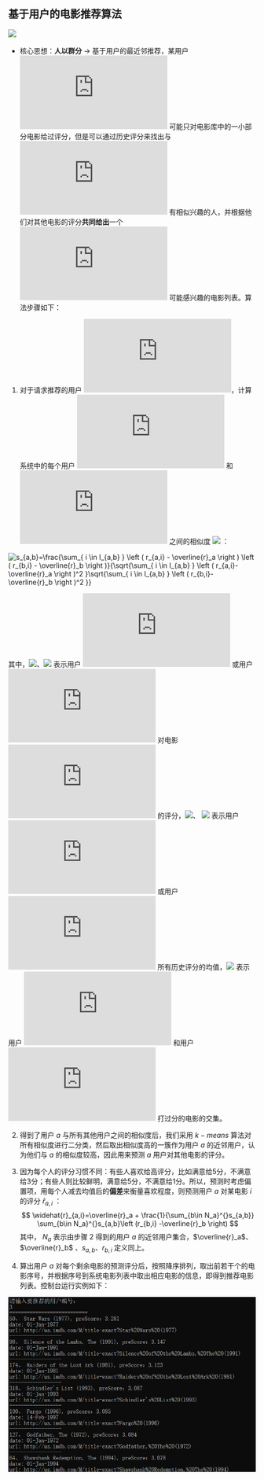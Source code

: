 ## 基于用户的电影推荐算法
![](http://latex.codecogs.com/gif.latex?\\sigma=\sqrt{\frac{1}{n}{\sum_{k=1}^n(x_i-\bar{x})^2}})
* 核心思想：**人以群分** -> 基于用户的最近邻推荐，某用户 ![](http://latex.codecogs.com/gif.latex?a) 可能只对电影库中的一小部分电影给过评分，但是可以通过历史评分来找出与 ![](http://latex.codecogs.com/gif.latex?a) 有相似兴趣的人，并根据他们对其他电影的评分**共同给出**一个 ![](http://latex.codecogs.com/gif.latex?a) 可能感兴趣的电影列表。算法步骤如下：

1. 对于请求推荐的用户 ![](http://latex.codecogs.com/gif.latex?a)，计算系统中的每个用户 ![](http://latex.codecogs.com/gif.latex?b) 和 ![](http://latex.codecogs.com/gif.latex?a) 之间的相似度 ![](http://latex.codecogs.com/gif.latex?s_{a,b}) ：
   <br/>
<img src="https://latex.codecogs.com/svg.image?s_{a,b}=\frac{\sum_{&space;i&space;\in&space;I_{a,b}&space;}&space;\left&space;(&space;r_{a,i}&space;-&space;\overline{r}_a&space;\right&space;)&space;\left&space;(&space;r_{b,i}&space;-&space;\overline{r}_b&space;\right&space;)}{\sqrt{\sum_{&space;i&space;\in&space;I_{a,b}&space;}&space;\left&space;(&space;r_{a,i}-\overline{r}_a&space;\right&space;)^2&space;}\sqrt{\sum_{&space;i&space;\in&space;I_{a,b}&space;}&space;\left&space;(&space;r_{b,i}-\overline{r}_b&space;\right&space;)^2&space;}}" title="s_{a,b}=\frac{\sum_{ i \in I_{a,b} } \left ( r_{a,i} - \overline{r}_a \right ) \left ( r_{b,i} - \overline{r}_b \right )}{\sqrt{\sum_{ i \in I_{a,b} } \left ( r_{a,i}-\overline{r}_a \right )^2 }\sqrt{\sum_{ i \in I_{a,b} } \left ( r_{b,i}-\overline{r}_b \right )^2 }}" />
   <br/>
   
   其中，![](http://latex.codecogs.com/gif.latex?r_{a,i})、![](http://latex.codecogs.com/gif.latex?r_{b,i}) 表示用户 ![](http://latex.codecogs.com/gif.latex?a) 或用户 ![](http://latex.codecogs.com/gif.latex?b) 对电影 ![](http://latex.codecogs.com/gif.latex?i) 的评分，![](http://latex.codecogs.com/gif.latex?\\overline{r}_a)、 ![](http://latex.codecogs.com/gif.latex?\\overline{r}_b) 表示用户 ![](http://latex.codecogs.com/gif.latex?a) 或用户 ![](http://latex.codecogs.com/gif.latex?b) 所有历史评分的均值，![](http://latex.codecogs.com/gif.latex?I_{a,b}) 表示用户 ![](http://latex.codecogs.com/gif.latex?a) 和用户 ![](http://latex.codecogs.com/gif.latex?b) 打过分的电影的交集。

   

2. 得到了用户 $a$ 与所有其他用户之间的相似度后，我们采用 $k-means$ 算法对所有相似度进行二分类，然后取出相似度高的一簇作为用户 $a$ 的近邻用户，认为他们与 $a$ 的相似度较高，因此用来预测 $a$ 用户对其他电影的评分。

   

3. 因为每个人的评分习惯不同：有些人喜欢给高评分，比如满意给5分，不满意给3分；有些人则比较鲜明，满意给5分，不满意给1分。所以，预测时考虑偏置项，用每个人减去均值后的**偏差**来衡量喜欢程度，则预测用户 $a$ 对某电影 $i$ 的评分 $\widehat{r}_{a,i}$ ：
   $$
   \widehat{r}_{a,i}=\overline{r}_a + \frac{1}{\sum_{b\in N_a}^{}s_{a,b}} \sum_{b\in N_a}^{}s_{a,b}\left (r_{b,i} -\overline{r}_b \right)
   $$
   其中， $N_a$ 表示由步骤 2 得到的用户 $a$ 的近邻用户集合，$\overline{r}_a$、 $\overline{r}_b$ 、$s_{a,b}$、$r_{b,i}$ 定义同上。



4. 算出用户 $a$ 对每个剩余电影的预测评分后，按照降序排列，取出前若干个的电影序号，并根据序号到系统电影列表中取出相应电影的信息，即得到推荐电影列表。控制台运行实例如下：

<div align=center>
<img src=".\recommend_example.png" width="700"/>
<div>
